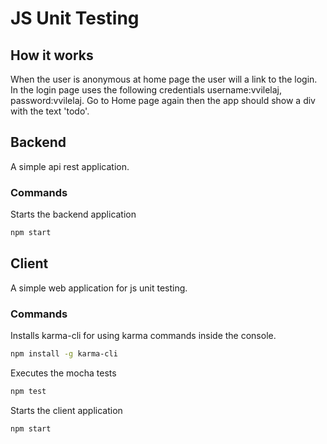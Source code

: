 # JS Unit Testing
## How it works
When the user is anonymous at home page the user will a link to the login.
In the login page uses the following credentials username:vvilelaj, password:vvilelaj.
Go to Home page again then the app should show a div with the text 'todo'.
## Backend
A simple api rest application.
### Commands
Starts the backend application
``` bash
npm start
```

## Client
A simple web application for js unit testing.

### Commands
Installs karma-cli for using karma commands inside the console.
``` bash
npm install -g karma-cli
```

Executes the mocha tests
``` bash
npm test
```

Starts the client application
``` bash
npm start
```


